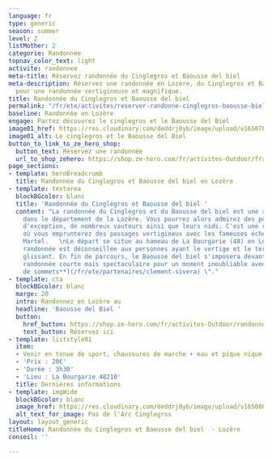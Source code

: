 ```yaml
---
language: fr
type: generic
season: summer
level: 2
listMother: 2
categorie: Randonnée
topnav_color_text: light
activite: randonnee
meta-title: Réservez randonnée du Cinglegros et Baousse del biel
meta-description: Réservez une randonnée en Lozère, du Cinglegros et Baousse del biel
  pour une randonnée vertigineuse et magnifique.
title: Randonnée du Cinglegros et Baousse del biel
permalink: "/fr/ete/activites/reserver-randonne-cinglegros-baousse-biel"
baseline: Randonnée en Lozère
engage: Partez découvrez le cinglegros et le Baousse del Biel
image01_href: https://res.cloudinary.com/deddrj0yb/image/upload/v1650782623/website/Partenaires/Cueilleur%20de%20sommet/Baume_Jonte_2.jpg
image01_alt: Le cinglegros et le Baousse del Biel
button_to_link_to_ze_hero_shop:
  button_text: Réservez une randonnée
  url_to_shop_zehero: https://shop.ze-hero.com/fr/activites-Outdoor/france/randonnee
page_sections:
- template: heroBreadcrumb
  title: Randonnée du Cinglegros et Baousse del biel en Lozère
- template: textarea
  blockBGcolor: blanc
  title: 'Randonnée du Cinglegros et Baousse del biel '
  content: "La randonnée du Cinglegros et du Baousse del biel est une randonnée situé
    dans le département de la Lozère. Vous pourrez alors admirez des points de vue
    d'exception, de nombreux vautours ainsi que leurs nids. C'est une randonnée spectaculaire
    où vous emprunterez des passages vertigineux avec les fameuses échelles du sentier
    Martel.   \nLe départ se situe au hameau de La Bourgarie (48) en Lozère. Cette
    randonnée est déconseillée aux personnes ayant le vertige et le terrain peut être
    glissant. En fin de parcours, le Baousse del biel s'imposera devant vous. Une
    randonnée courte mais spectaculaire pour un moment inoubliable avec \" [**Cueilleur
    de sommets**](/fr/ete/partenaires/clement-sivera) \"."
- template: cta
  blockBGcolor: blanc
  marge: 20
  intro: Randonnez en Lozère au
  headline: 'Baousse del Biel '
  button:
    href_button: https://shop.ze-hero.com/fr/activites-Outdoor/randonnee/17497-randonnee-apres-midi-le-cinglegros-et-baousse-del-biel-lozere-ceuilleur-de-sommets-ceuilleur-de-sommets
    text_button: Réservez ici
- template: liststyle01
  item:
  - Venir en tenue de sport, chaussures de marche + eau et pique nique
  - 'Prix : 20€'
  - 'Durée : 3h30'
  - 'Lieu : La Bourgarie 48210'
  title: Dernières informations
- template: imgWide
  blockBGcolor: blanc
  image_href: https://res.cloudinary.com/deddrj0yb/image/upload/v1650868138/website/Partenaires/Cueilleur%20de%20sommet/Pas_de_l_Arc_-_Cinglegros.jpg
  alt_text_for_image: Pas de l'Arc Cinglegros
layout: layout_generic
titleHome: Randonnée du Cinglegros et Baousse del biel  - Lozère
conseil: ''

---
```

